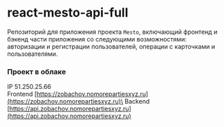 # react-mesto-api-full
Репозиторий для приложения проекта `Mesto`, включающий фронтенд и бэкенд части приложения со следующими возможностями: авторизации и регистрации пользователей, операции с карточками и пользователями.

### Проект в облаке
IP 51.250.25.66\
Frontend [https://zobachov.nomorepartiesxyz.ru](https://zobachov.nomorepartiesxyz.ru)\
Backend [https://api.zobachov.nomorepartiesxyz.ru](https://api.zobachov.nomorepartiesxyz.ru)
